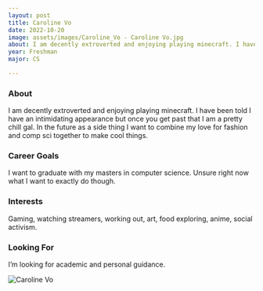 ```yaml
---
layout: post
title: Caroline Vo 
date: 2022-10-20
image: assets/images/Caroline_Vo - Caroline Vo.jpg
about: I am decently extroverted and enjoying playing minecraft. I have been told I have an intimidating appearance but once you get past that I am a pretty chill gal. In the future as a side thing I want to combine my love for fashion and comp sci together to make cool things. 
year: Freshman
major: CS

---
```


### About

I am decently extroverted and enjoying playing minecraft. I have been told I have an intimidating appearance but once you get past that I am a pretty chill gal. In the future as a side thing I want to combine my love for fashion and comp sci together to make cool things. 

### Career Goals

I want to graduate with my masters in computer science. Unsure right now what I want to exactly do though. 

### Interests

Gaming, watching streamers, working out, art, food exploring, anime, social activism. 

### Looking For

I’m looking for academic and personal guidance. 

<div class="text-center my-5">
    <img src="https://sase-drexel.github.io/mentorship-2021/assets/images/Caroline_Vo - Caroline Vo.jpg" alt="Caroline Vo" class="rounded post-img" />
</div>
